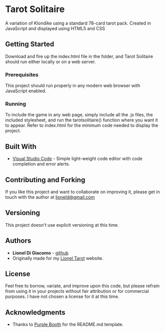 # Tarot Solitaire

A variation of Klondike using a standard 78-card tarot pack. Created in JavaScript and displayed using HTML5 and CSS

## Getting Started

Download and fire up the index.html file in the folder, and Tarot Solitaire should run either locally or on a web server.

### Prerequisites

This project should run properly in any modern web browser with JavaScript enabled. 

### Running

To include the game in any web page, simply include all the .js files, the included stylesheet, and run the tarotsolitaire() function where you want it to appear. Refer to index.html for the minimum code needed to display the project.


## Built With

* [Visual Studio Code](https://code.visualstudio.com/) - Simple light-weight code editor with code completion and error alerts.

## Contributing and Forking

If you like this project and want to collaborate on improving it, please get in touch with the author at lioneld@gmail.com

## Versioning

This project doesn't use explicit versioning at this time.

## Authors

* **Lionel Di Giacomo** - [github](https://github.com/melek)
* Originally made for my [Lionel Tarot](https://lioneltarot.com/) website.

## License

Feel free to borrow, variate, and improve upon this code, but please refrain from using it in your projects without fair attribution or for commercial purposes. I have not chosen a license for it at this time.

## Acknowledgments

* Thanks to [Purple Booth](https://gist.github.com/PurpleBooth) for the README.md template.
